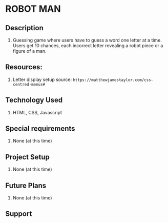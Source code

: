 # ROBOT MAN

## Description

1. Guessing game where users have to guess a word one letter at a time. Users get 10 chances, each incorrect letter revealing a robot piece or a figure of a man.


## Resources:
1. Letter display setup source: `https://matthewjamestaylor.com/css-centred-menus#`
## Technology Used
1. HTML, CSS, Javascript

## Special requirements
1. None (at this time)

## Project Setup
1. None (at this time)
## Future Plans
1. None (at this time)

## Support